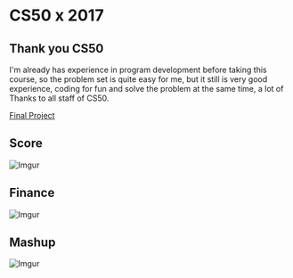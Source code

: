 # CS50 x 2017

## Thank you CS50
I'm already has experience in program development before taking this course, so the problem set is quite easy for me, but it still is very good experience, coding for fun and solve the problem at the same time, a lot of Thanks to all staff of CS50.

[Final Project](https://github.com/genexu/iambz)

## Score
![Imgur](https://i.imgur.com/BTBmMjO.png)

## Finance
![Imgur](https://i.imgur.com/fgewLZO.png)

## Mashup
![Imgur](https://i.imgur.com/QelXeCJ.png)
